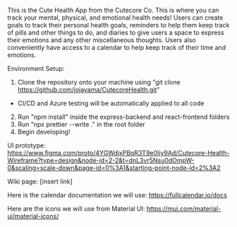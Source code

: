 This is the Cute Health App from the Cutecore Co.
This is where you can track your mental, physical, and emotional health needs! Users can create goals to track their personal
health goals, reminders to help them keep track of pills and other things to do, and diaries to give users a space to express
their emotions and any other miscellaneous thoughts. Users also conveniently have access to a calendar to help keep track of
their time and emotions.

Environment Setup: 
1. Clone the repository onto your machine using "git clone https://github.com/jojayama/CutecoreHealth.git"
  - CI/CD and Azure testing will be automatically applied to all code
2. Run "npm install" inside the express-backend and react-frontend folders
3. Run "npx prettier --write ." in the root folder
4. Begin developing!

UI prototype: https://www.figma.com/proto/4YGWdjxPBqR3T9e0Iiy9Ad/Cutecore-Health-Wireframe?type=design&node-id=2-2&t=dnL3vr5Nsu0dOmpW-0&scaling=scale-down&page-id=0%3A1&starting-point-node-id=2%3A2

Wiki page: [insert link]

Here is the calendar documentation we will use: https://fullcalendar.io/docs

Here are the icons we will use from Material UI: https://mui.com/material-ui/material-icons/
